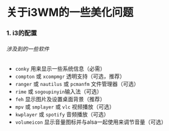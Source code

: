 # 关于i3WM的一些美化问题
### 1. i3的配置
###### 涉及到的一些软件
* `conky` 用来显示一些系统信息（必需）
* `compton` 或 `xcompmgr` 透明支持（可选，推荐）
* `ranger` 或 `nautilus` 或 `pcmanfm` 文件管理器（可选）
* `rime` 或 `sogoupinyin`输入法（可选）
* `feh` 显示图片及设置桌面背景（推荐）
* `mpv` 或 `smplayer` 或 `vlc` 视频播放（可选）
* `kwplayer` 或 `spotify` 音频播放（可选）
* `volumeicon` 显示音量图标并与alsa一起使用来调节音量（可选）
